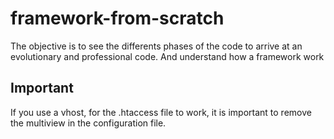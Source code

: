 # framework-from-scratch
The objective is to see the differents phases of the code to arrive at an evolutionary and professional code. And understand how a framework work

## Important
If you use a vhost, for the .htaccess file to work, it is important to remove the multiview in the configuration file.
